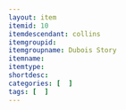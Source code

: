 ```yaml
---
layout: item
itemid: 10
itemdescendant: collins
itemgroupid: 
itemgroupname: Dubois Story
itemname: 
itemtype: 
shortdesc: 
categories: [  ]
tags: [  ]
---
```







